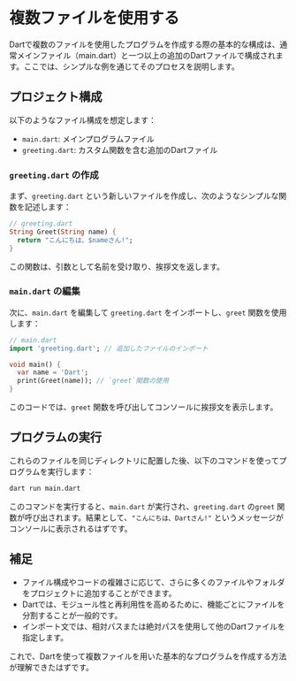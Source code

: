 # 複数ファイルを使用する

Dartで複数のファイルを使用したプログラムを作成する際の基本的な構成は、通常メインファイル（main.dart）と一つ以上の追加のDartファイルで構成されます。ここでは、シンプルな例を通じてそのプロセスを説明します。

## プロジェクト構成
以下のようなファイル構成を想定します：

- `main.dart`: メインプログラムファイル
- `greeting.dart`: カスタム関数を含む追加のDartファイル

### `greeting.dart` の作成
まず、`greeting.dart` という新しいファイルを作成し、次のようなシンプルな関数を記述します：

```dart
// greeting.dart
String Greet(String name) {
  return "こんにちは、$nameさん!";
}
```

この関数は、引数として名前を受け取り、挨拶文を返します。

### `main.dart` の編集
次に、`main.dart` を編集して `greeting.dart` をインポートし、`greet` 関数を使用します：

```dart
// main.dart
import 'greeting.dart'; // 追加したファイルのインポート

void main() {
  var name = 'Dart';
  print(Greet(name)); // `greet`関数の使用
}
```
このコードでは、`greet` 関数を呼び出してコンソールに挨拶文を表示します。

## プログラムの実行
これらのファイルを同じディレクトリに配置した後、以下のコマンドを使ってプログラムを実行します：

```bash
dart run main.dart
```

このコマンドを実行すると、`main.dart` が実行され、`greeting.dart` の`greet` 関数が呼び出されます。結果として、`"こんにちは、Dartさん!"` というメッセージがコンソールに表示されるはずです。

## 補足
- ファイル構成やコードの複雑さに応じて、さらに多くのファイルやフォルダをプロジェクトに追加することができます。
- Dartでは、モジュール性と再利用性を高めるために、機能ごとにファイルを分割することが一般的です。
- インポート文では、相対パスまたは絶対パスを使用して他のDartファイルを指定します。

これで、Dartを使って複数ファイルを用いた基本的なプログラムを作成する方法が理解できたはずです。